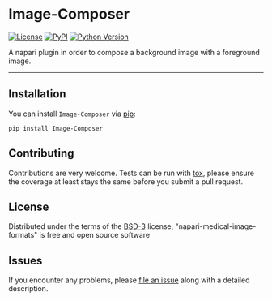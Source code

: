 # Image-Composer

[![License](https://img.shields.io/pypi/l/Image-Composer.svg?color=green)](https://github.com/MBPhys/Image-Composer/raw/master/LICENSE)
[![PyPI](https://img.shields.io/pypi/v/Image-Composer.svg?color=green)](https://pypi.org/projectImage-Composer)
[![Python Version](https://img.shields.io/pypi/pyversions/Image-Composer.svg?color=green)](https://python.org)


A napari plugin in order to compose a background image with a foreground image.

----------------------------------

## Installation

You can install `Image-Composer` via [pip]:

    pip install Image-Composer

## Contributing

Contributions are very welcome. Tests can be run with [tox], please ensure
the coverage at least stays the same before you submit a pull request.

## License

Distributed under the terms of the [BSD-3] license,
"napari-medical-image-formats" is free and open source software

## Issues

If you encounter any problems, please [file an issue] along with a detailed description.

[napari]: https://github.com/napari/napari
[Cookiecutter]: https://github.com/audreyr/cookiecutter
[@napari]: https://github.com/napari
[MIT]: http://opensource.org/licenses/MIT
[BSD-3]: http://opensource.org/licenses/BSD-3-Clause
[GNU GPL v3.0]: http://www.gnu.org/licenses/gpl-3.0.txt
[GNU LGPL v3.0]: http://www.gnu.org/licenses/lgpl-3.0.txt
[Apache Software License 2.0]: http://www.apache.org/licenses/LICENSE-2.0
[Mozilla Public License 2.0]: https://www.mozilla.org/media/MPL/2.0/index.txt
[cookiecutter-napari-plugin]: https://github.com/napari/cookiecutter-napari-plugin
[file an issue]: https://github.com/MBPhys/napari-medical-image-formats/issues
[napari]: https://github.com/napari/napari
[tox]: https://tox.readthedocs.io/en/latest/
[pip]: https://pypi.org/project/pip/
[PyPI]: https://pypi.org/
